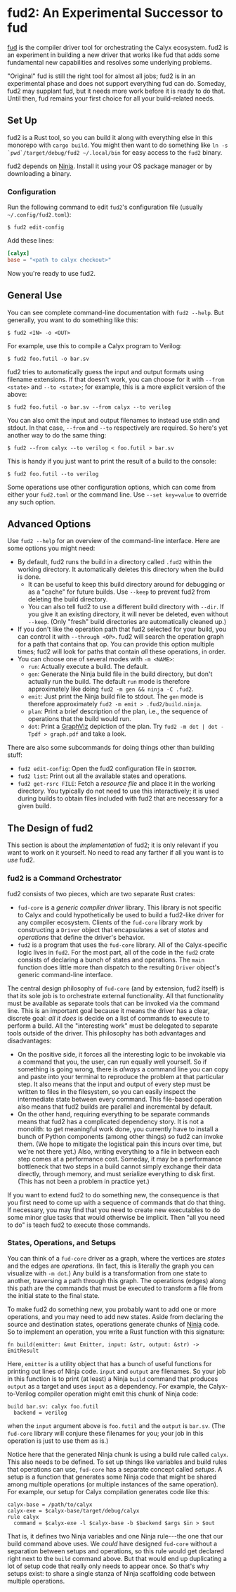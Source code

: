 # fud2: An Experimental Successor to fud

[fud][] is the compiler driver tool for orchestrating the Calyx ecosystem.
fud2 is an experiment in building a new driver that works like fud that adds some fundamental new capabilities and resolves some underlying problems.

"Original" fud is still the right tool for almost all jobs; fud2 is in an experimental phase and does not support everything fud can do.
Someday, fud2 may supplant fud, but it needs more work before it is ready to do that.
Until then, fud remains your first choice for all your build-related needs.

[fud]: ./fud/index.md

## Set Up

fud2 is a Rust tool, so you can build it along with everything else in this monorepo with `cargo build`.
You might then want to do something like ``ln -s `pwd`/target/debug/fud2 ~/.local/bin`` for easy access to the `fud2` binary.

fud2 depends on [Ninja][].
Install it using your OS package manager or by downloading a binary.

### Configuration

Run the following command to edit `fud2`'s configuration file (usually `~/.config/fud2.toml`):

    $ fud2 edit-config

Add these lines:

```toml
[calyx]
base = "<path to calyx checkout>"
```

Now you're ready to use fud2.

[ninja]: https://ninja-build.org

## General Use

You can see complete command-line documentation with `fud2 --help`.
But generally, you want to do something like this:

    $ fud2 <IN> -o <OUT>

For example, use this to compile a Calyx program to Verilog:

    $ fud2 foo.futil -o bar.sv

fud2 tries to automatically guess the input and output formats using filename extensions.
If that doesn't work, you can choose for it with `--from <state>` and `--to <state>`;
for example, this is a more explicit version of the above:

    $ fud2 foo.futil -o bar.sv --from calyx --to verilog

You can also omit the input and output filenames to instead use stdin and stdout.
In that case, `--from` and `--to` respectively are required.
So here's yet another way to do the same thing:

    $ fud2 --from calyx --to verilog < foo.futil > bar.sv

This is handy if you just want to print the result of a build to the console:

    $ fud2 foo.futil --to verilog

Some operations use other configuration options, which can come from either your `fud2.toml` or the command line.
Use `--set key=value` to override any such option.

## Advanced Options

Use `fud2 --help` for an overview of the command-line interface.
Here are some options you might need:

* By default, fud2 runs the build in a directory called `.fud2` within the working directory. It automatically deletes this directory when the build is done.
    * It can be useful to keep this build directory around for debugging or as a "cache" for future builds. Use `--keep` to prevent fud2 from deleting the build directory.
    * You can also tell fud2 to use a different build directory with `--dir`. If you give it an existing directory, it will never be deleted, even without `--keep`. (Only "fresh" build directories are automatically cleaned up.)
* If you don't like the operation path that fud2 selected for your build, you can control it with `--through <OP>`. fud2 will search the operation graph for a path that contains that op. You can provide this option multiple times; fud2 will look for paths that contain *all* these operations, in order.
* You can choose one of several modes with `-m <NAME>`:
    * `run`: Actually execute a build. The default.
    * `gen`: Generate the Ninja build file in the build directory, but don't actually run the build. The default `run` mode is therefore approximately like doing `fud2 -m gen && ninja -C .fud2`.
    * `emit`: Just print the Ninja build file to stdout. The `gen` mode is therefore approximately `fud2 -m emit > .fud2/build.ninja`.
    * `plan`: Print a brief description of the plan, i.e., the sequence of operations that the build would run.
    * `dot`: Print a [GraphViz][] depiction of the plan. Try `fud2 -m dot | dot -Tpdf > graph.pdf` and take a look.

There are also some subcommands for doing things other than building stuff:

* `fud2 edit-config`: Open the fud2 configuration file in `$EDITOR`.
* `fud2 list`: Print out all the available states and operations.
* `fud2 get-rsrc FILE`: Fetch a *resource file* and place it in the working directory. You typically do not need to use this interactively; it is used during builds to obtain files included with fud2 that are necessary for a given build.

[graphviz]: https://graphviz.org

## The Design of fud2

<div class="warning">

This section is about the *implementation* of fud2; it is only relevant if you want to work on it yourself.
No need to read any farther if all you want is to *use* fud2.

</div>

### fud2 is a Command Orchestrator

fud2 consists of two pieces, which are two separate Rust crates:

* `fud-core` is a *generic compiler driver* library. This library is not specific to Calyx and could hypothetically be used to build a fud2-like driver for any compiler ecosystem. Clients of the `fud-core` library work by constructing a `Driver` object that encapsulates a set of *states* and *operations* that define the driver's behavior.
* `fud2` is a program that uses the `fud-core` library. All of the Calyx-specific logic lives in `fud2`. For the most part, all of the code in the `fud2` crate consists of declaring a bunch of states and operations. The `main` function does little more than dispatch to the resulting `Driver` object's generic command-line interface.

The central design philosophy of `fud-core` (and by extension, fud2 itself) is that its sole job is to orchestrate external functionality.
All that functionality must be available as separate tools that can be invoked via the command line.
This is an important goal because it means the driver has a clear, discrete goal: *all it does* is decide on a list of commands to execute to perform a build.
All the "interesting work" must be delegated to separate tools outside of the driver.
This philosophy has both advantages and disadvantages:

* On the positive side, it forces all the interesting logic to be invokable via a command that you, the user, can run equally well yourself. So if something is going wrong, there is *always* a command line you can copy and paste into your terminal to reproduce the problem at that particular step. It also means that the input and output of every step must be written to files in the filesystem, so you can easily inspect the intermediate state between every command. This file-based operation also means that fud2 builds are parallel and incremental by default.
* On the other hand, requiring everything to be separate commands means that fud2 has a complicated dependency story. It is not a monolith: to get meaningful work done, you currently have to install a bunch of Python components (among other things) so fud2 can invoke them. (We hope to mitigate the logistical pain this incurs over time, but we're not there yet.) Also, writing everything to a file in between each step comes at a performance cost. Someday, it may be a performance bottleneck that two steps in a build cannot simply exchange their data directly, through memory, and must serialize everything to disk first. (This has not been a problem in practice yet.)

If you want to extend fud2 to do something new, the consequence is that you first need to come up with a sequence of commands that do that thing.
If necessary, you may find that you need to create new executables to do some minor glue tasks that would otherwise be implicit.
Then "all you need to do" is teach fud2 to execute those commands.

### States, Operations, and Setups

You can think of a `fud-core` driver as a graph, where the vertices are *states* and the edges are *operations*.
(In fact, this is literally the graph you can visualize with `-m dot`.)
Any build is a transformation from one state to another, traversing a path through this graph.
The operations (edges) along this path are the commands that must be executed to transform a file from the initial state to the final state.

To make fud2 do something new, you probably want to add one or more operations, and you may need to add new states.
Aside from declaring the source and destination states,
operations generate chunks of [Ninja][] code.
So to implement an operation, you write a Rust function with this signature:

    fn build(emitter: &mut Emitter, input: &str, output: &str) -> EmitResult

Here, `emitter` is a utility object that has a bunch of useful functions for printing out lines of Ninja code.
`input` and `output` are filenames.
So your job in this function is to print (at least) a Ninja `build` command that produces `output` as a target and uses `input` as a dependency.
For example, the Calyx-to-Verilog compiler operation might emit this chunk of Ninja code:

    build bar.sv: calyx foo.futil
      backend = verilog

when the `input` argument above is `foo.futil` and the `output` is `bar.sv`.
(The `fud-core` library will conjure these filenames for you; your job in this operation is just to use them as is.)

Notice here that the generated Ninja chunk is using a build rule called `calyx`.
This also needs to be defined.
To set up things like variables and build rules that operations can use, `fud-core` has a separate concept called *setups*.
A setup is a function that generates some Ninja code that might be shared among multiple operations (or multiple instances of the same operation).
For example, our setup for Calyx compilation generates code like this:

    calyx-base = /path/to/calyx
    calyx-exe = $calyx-base/target/debug/calyx
    rule calyx
      command = $calyx-exe -l $calyx-base -b $backend $args $in > $out

That is, it defines two Ninja variables and one Ninja rule---the one that our build command above uses.
We *could* have designed `fud-core` without a separation between setups and operations, so this rule would get declared right next to the `build` command above.
But that would end up duplicating a lot of setup code that really only needs to appear once.
So that's why setups exist: to share a single stanza of Ninja scaffolding code between multiple operations.
